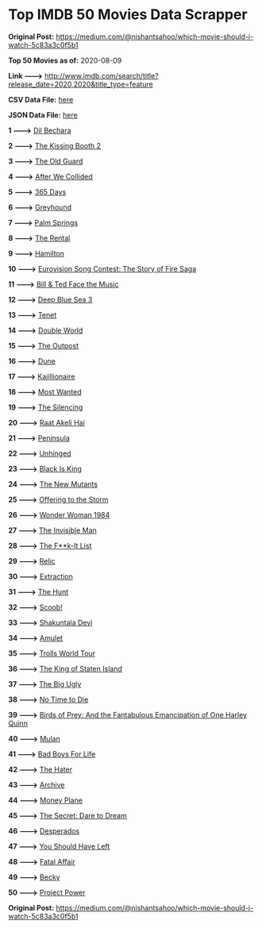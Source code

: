 # Top IMDB 50 Movies Data Scrapper

**Original Post:** https://medium.com/@nishantsahoo/which-movie-should-i-watch-5c83a3c0f5b1

**Top 50 Movies as of:** 2020-08-09

**Link --->** http://www.imdb.com/search/title?release_date=2020,2020&title_type=feature

**CSV Data File:** [here](/Data/data.csv)

**JSON Data File:** [here](/Data/data.json)

**1 --->** [Dil Bechara](https://www.imdb.com/title/tt8110330/?ref_=adv_li_tt)

**2 --->** [The Kissing Booth 2](https://www.imdb.com/title/tt9784456/?ref_=adv_li_tt)

**3 --->** [The Old Guard](https://www.imdb.com/title/tt7556122/?ref_=adv_li_tt)

**4 --->** [After We Collided](https://www.imdb.com/title/tt10362466/?ref_=adv_li_tt)

**5 --->** [365 Days](https://www.imdb.com/title/tt10886166/?ref_=adv_li_tt)

**6 --->** [Greyhound](https://www.imdb.com/title/tt6048922/?ref_=adv_li_tt)

**7 --->** [Palm Springs](https://www.imdb.com/title/tt9484998/?ref_=adv_li_tt)

**8 --->** [The Rental](https://www.imdb.com/title/tt10003008/?ref_=adv_li_tt)

**9 --->** [Hamilton](https://www.imdb.com/title/tt8503618/?ref_=adv_li_tt)

**10 --->** [Eurovision Song Contest: The Story of Fire Saga](https://www.imdb.com/title/tt8580274/?ref_=adv_li_tt)

**11 --->** [Bill & Ted Face the Music](https://www.imdb.com/title/tt1086064/?ref_=adv_li_tt)

**12 --->** [Deep Blue Sea 3](https://www.imdb.com/title/tt11946300/?ref_=adv_li_tt)

**13 --->** [Tenet](https://www.imdb.com/title/tt6723592/?ref_=adv_li_tt)

**14 --->** [Double World](https://www.imdb.com/title/tt10508838/?ref_=adv_li_tt)

**15 --->** [The Outpost](https://www.imdb.com/title/tt3833480/?ref_=adv_li_tt)

**16 --->** [Dune](https://www.imdb.com/title/tt1160419/?ref_=adv_li_tt)

**17 --->** [Kajillionaire](https://www.imdb.com/title/tt8143990/?ref_=adv_li_tt)

**18 --->** [Most Wanted](https://www.imdb.com/title/tt1656177/?ref_=adv_li_tt)

**19 --->** [The Silencing](https://www.imdb.com/title/tt7149730/?ref_=adv_li_tt)

**20 --->** [Raat Akeli Hai](https://www.imdb.com/title/tt12567088/?ref_=adv_li_tt)

**21 --->** [Peninsula](https://www.imdb.com/title/tt8850222/?ref_=adv_li_tt)

**22 --->** [Unhinged](https://www.imdb.com/title/tt10059518/?ref_=adv_li_tt)

**23 --->** [Black Is King](https://www.imdb.com/title/tt12607910/?ref_=adv_li_tt)

**24 --->** [The New Mutants](https://www.imdb.com/title/tt4682266/?ref_=adv_li_tt)

**25 --->** [Offering to the Storm](https://www.imdb.com/title/tt7304824/?ref_=adv_li_tt)

**26 --->** [Wonder Woman 1984](https://www.imdb.com/title/tt7126948/?ref_=adv_li_tt)

**27 --->** [The Invisible Man](https://www.imdb.com/title/tt1051906/?ref_=adv_li_tt)

**28 --->** [The F**k-It List](https://www.imdb.com/title/tt8145202/?ref_=adv_li_tt)

**29 --->** [Relic](https://www.imdb.com/title/tt9072352/?ref_=adv_li_tt)

**30 --->** [Extraction](https://www.imdb.com/title/tt8936646/?ref_=adv_li_tt)

**31 --->** [The Hunt](https://www.imdb.com/title/tt8244784/?ref_=adv_li_tt)

**32 --->** [Scoob!](https://www.imdb.com/title/tt3152592/?ref_=adv_li_tt)

**33 --->** [Shakuntala Devi](https://www.imdb.com/title/tt10964468/?ref_=adv_li_tt)

**34 --->** [Amulet](https://www.imdb.com/title/tt8332802/?ref_=adv_li_tt)

**35 --->** [Trolls World Tour](https://www.imdb.com/title/tt6587640/?ref_=adv_li_tt)

**36 --->** [The King of Staten Island](https://www.imdb.com/title/tt9686708/?ref_=adv_li_tt)

**37 --->** [The Big Ugly](https://www.imdb.com/title/tt9441638/?ref_=adv_li_tt)

**38 --->** [No Time to Die](https://www.imdb.com/title/tt2382320/?ref_=adv_li_tt)

**39 --->** [Birds of Prey: And the Fantabulous Emancipation of One Harley Quinn](https://www.imdb.com/title/tt7713068/?ref_=adv_li_tt)

**40 --->** [Mulan](https://www.imdb.com/title/tt4566758/?ref_=adv_li_tt)

**41 --->** [Bad Boys For Life](https://www.imdb.com/title/tt1502397/?ref_=adv_li_tt)

**42 --->** [The Hater](https://www.imdb.com/title/tt9506474/?ref_=adv_li_tt)

**43 --->** [Archive](https://www.imdb.com/title/tt6882604/?ref_=adv_li_tt)

**44 --->** [Money Plane](https://www.imdb.com/title/tt7286966/?ref_=adv_li_tt)

**45 --->** [The Secret: Dare to Dream](https://www.imdb.com/title/tt4411584/?ref_=adv_li_tt)

**46 --->** [Desperados](https://www.imdb.com/title/tt1545304/?ref_=adv_li_tt)

**47 --->** [You Should Have Left](https://www.imdb.com/title/tt8201852/?ref_=adv_li_tt)

**48 --->** [Fatal Affair](https://www.imdb.com/title/tt11057594/?ref_=adv_li_tt)

**49 --->** [Becky](https://www.imdb.com/title/tt10314450/?ref_=adv_li_tt)

**50 --->** [Project Power](https://www.imdb.com/title/tt7550000/?ref_=adv_li_tt)

**Original Post:** https://medium.com/@nishantsahoo/which-movie-should-i-watch-5c83a3c0f5b1
